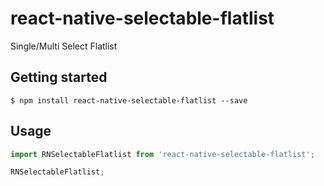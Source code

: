 
# react-native-selectable-flatlist
 Single/Multi Select Flatlist
 
## Getting started

`$ npm install react-native-selectable-flatlist --save`


## Usage
```javascript
import RNSelectableFlatlist from 'react-native-selectable-flatlist';

RNSelectableFlatlist;
```
  